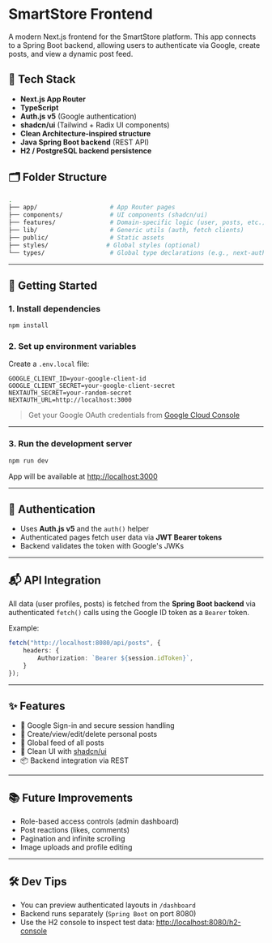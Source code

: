 # SmartStore Frontend

A modern Next.js frontend for the SmartStore platform. This app connects to a Spring Boot backend, allowing users to
authenticate via Google, create posts, and view a dynamic post feed.

## 🔧 Tech Stack

- **Next.js App Router**
- **TypeScript**
- **Auth.js v5** (Google authentication)
- **shadcn/ui** (Tailwind + Radix UI components)
- **Clean Architecture-inspired structure**
- **Java Spring Boot backend** (REST API)
- **H2 / PostgreSQL backend persistence**

## 🗂 Folder Structure

```bash
.
├── app/                    # App Router pages
├── components/             # UI components (shadcn/ui)
├── features/               # Domain-specific logic (user, posts, etc.)
├── lib/                    # Generic utils (auth, fetch clients)
├── public/                 # Static assets
├── styles/                # Global styles (optional)
└── types/                  # Global type declarations (e.g., next-auth)
```

---

## 🚀 Getting Started

### 1. Install dependencies

```bash
npm install
```

### 2. Set up environment variables

Create a `.env.local` file:

```env
GOOGLE_CLIENT_ID=your-google-client-id
GOOGLE_CLIENT_SECRET=your-google-client-secret
NEXTAUTH_SECRET=your-random-secret
NEXTAUTH_URL=http://localhost:3000
```

> Get your Google OAuth credentials from [Google Cloud Console](https://console.cloud.google.com/apis/credentials)

---

### 3. Run the development server

```bash
npm run dev
```

App will be available at [http://localhost:3000](http://localhost:3000)

---

## 🔐 Authentication

- Uses **Auth.js v5** and the `auth()` helper
- Authenticated pages fetch user data via **JWT Bearer tokens**
- Backend validates the token with Google's JWKs

---

## 📬 API Integration

All data (user profiles, posts) is fetched from the **Spring Boot backend** via authenticated `fetch()` calls using the
Google ID token as a `Bearer` token.

Example:

```ts
fetch("http://localhost:8080/api/posts", {
    headers: {
        Authorization: `Bearer ${session.idToken}`,
    }
});
```

---

## ✨ Features

- 🔐 Google Sign-in and secure session handling
- 📝 Create/view/edit/delete personal posts
- 📄 Global feed of all posts
- 🧼 Clean UI with [shadcn/ui](https://ui.shadcn.com/)
- 📦 Backend integration via REST

---

## 📚 Future Improvements

- Role-based access controls (admin dashboard)
- Post reactions (likes, comments)
- Pagination and infinite scrolling
- Image uploads and profile editing

---

## 🛠 Dev Tips

- You can preview authenticated layouts in `/dashboard`
- Backend runs separately (`Spring Boot` on port 8080)
- Use the H2 console to inspect test data: [http://localhost:8080/h2-console](http://localhost:8080/h2-console)
